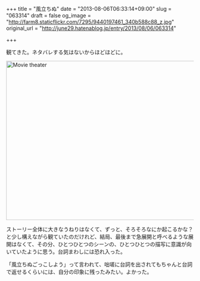 +++
title = "風立ちぬ"
date = "2013-08-06T06:33:14+09:00"
slug = "063314"
draft = false
og_image = "http://farm8.staticflickr.com/7295/9440197461_340b588c88_z.jpg"
original_url = "http://june29.hatenablog.jp/entry/2013/08/06/063314"

+++

<p>観てきた。ネタバレする気はないからほどほどに。</p>
<p><a href="http://www.flickr.com/photos/june29/9440197461/" title="Movie theater by june29, on Flickr"><img src="http://farm8.staticflickr.com/7295/9440197461_340b588c88_z.jpg" width="640" height="426" alt="Movie theater"></a></p>
<p>ストーリー全体に大きなうねりはなくて、ずっと、そろそろなにか起こるかな？と少し構えながら観ていたのだけれど、結局、最後まで急展開と呼べるような展開はなくて、その分、ひとつひとつのシーンの、ひとつひとつの描写に意識が向いていたように思う。台詞まわしには恐れ入った。</p>
<p>「風立ちぬごっこしよう」って言われて、咄嗟に台詞を出されてもちゃんと台詞で返せるくらいには、自分の印象に残ったみたい。よかった。</p>